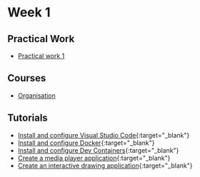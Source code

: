 # Week 1

## Practical Work

- [Practical work 1](/web-course/practical-works/practical-work-1/)

## Courses

- [Organisation](/web-course/courses/organisation/)

## Tutorials

- [Install and configure Visual Studio Code](https://docs.beescreens.ch/tutorials/install-and-configure-visual-studio-code/){:target="_blank"}
- [Install and configure Docker](https://docs.beescreens.ch/tutorials/install-and-configure-docker/){:target="_blank"}
- [Install and configure Dev Containers](https://docs.beescreens.ch/tutorials/install-and-configure-dev-containers/){:target="_blank"}
- [Create a media player application](https://docs.beescreens.ch/tutorials/create-a-media-player-application/introduction/){:target="_blank"}
- [Create an interactive drawing application](https://docs.beescreens.ch/tutorials/create-an-interactive-drawing-application/introduction/){:target="_blank"}


